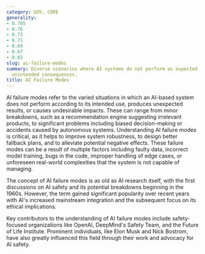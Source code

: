 ```yaml
---
category: GOV, CORE
generality:
- 0.785
- 0.76
- 0.73
- 0.71
- 0.69
- 0.67
- 0.65
slug: ai-failure-modes
summary: Diverse scenarios where AI systems do not perform as expected or generate
  unintended consequences.
title: AI Failure Modes
---
```


AI failure modes refer to the varied situations in which an AI-based system does not perform according to its intended use, produces unexpected results, or causes undesirable impacts. These can range from minor breakdowns, such as a recommendation engine suggesting irrelevant products, to significant problems including biased decision-making or accidents caused by autonomous systems. Understanding AI failure modes is critical, as it helps to improve system robustness, to design better fallback plans, and to alleviate potential negative effects. These failure modes can be a result of multiple factors including faulty data, incorrect model training, bugs in the code, improper handling of edge cases, or unforeseen real-world complexities that the system is not capable of managing.

The concept of AI failure modes is as old as AI research itself, with the first discussions on AI safety and its potential breakdowns beginning in the 1960s. However, the term gained significant popularity over recent years with AI's increased mainstream integration and the subsequent focus on its ethical implications.

Key contributors to the understanding of AI failure modes include safety-focused organizations like OpenAI, DeepMind's Safety Team, and the Future of Life Institute. Prominent individuals, like Elon Musk and Nick Bostrom, have also greatly influenced this field through their work and advocacy for AI safety.